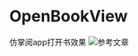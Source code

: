# OpenBookView
仿掌阅app打开书效果
![参考文章](https://github.com/xiaoxiangyeyuHeaven/OpenBookView/blob/master/gif/1.gif)
